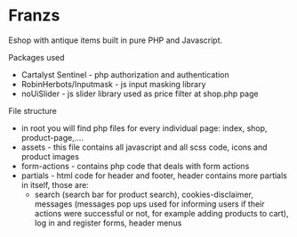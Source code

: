 # Franzs

Eshop with antique items built in pure PHP and Javascript.

Packages used
- Cartalyst Sentinel - php authorization and authentication
- RobinHerbots/Inputmask - js input masking library
- noUiSlider - js slider library used as price filter at shop.php page

File structure

- in root you will find php files for every individual page: index, shop, product-page,....
- assets - this file contains all javascript and all scss code, icons and product images
- form-actions - contains php code that deals with form actions
- partials - html code for header and footer, header contains more partials in itself, those are: 
    - search (search bar for product search), cookies-disclaimer, messages (messages pop ups used for informing users if their actions were successful or not, for example adding products to cart), log in and register forms, header menus
